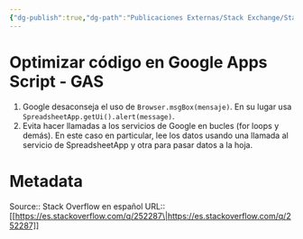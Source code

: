 ```yaml
---
{"dg-publish":true,"dg-path":"Publicaciones Externas/Stack Exchange/Stack Overflow en español/es.stackoverflow.com-252287.md","permalink":"/publicaciones-externas/stack-exchange/stack-overflow-en-espanol/es-stackoverflow-com-252287/","title":"Optimizar código en Google Apps Script - GAS","hide":true,"noteIcon":"\"0\"","created":"2024-04-03T12:49:10.759-06:00","updated":"2024-04-05T16:43:55.137-06:00"}
---
```


# Optimizar código en Google Apps Script - GAS

1. Google desaconseja el uso de `Browser.msgBox(mensaje)`. En su lugar usa `SpreadsheetApp.getUi().alert(message)`.
2. Evita hacer llamadas a los servicios de Google en bucles (for loops y demás). En este caso en particular, lee los datos usando una llamada al servicio de SpreadsheetApp y otra para pasar datos a la hoja.


# Metadata
Source:: Stack Overflow en español
URL:: [[https://es.stackoverflow.com/q/252287\|https://es.stackoverflow.com/q/252287]]


